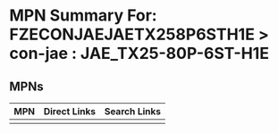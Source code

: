 



# MPN Summary For: FZECONJAEJAETX258P6STH1E > con-jae : JAE_TX25-80P-6ST-H1E

## MPNs
  

|MPN|Direct Links|Search Links|
| :--- | :--- | :--- |
||||
